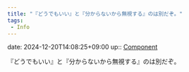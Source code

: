 ```yaml
---
title: "『どうでもいい』と『分からないから無視する』のは別だぞ。"
tags:
 - Info
---
```


date: 2024-12-20T14:08:25+09:00
up:: [Component](Bar/Novel/Chaos/Component.md)

『どうでもいい』と『分からないから無視する』のは別だぞ。